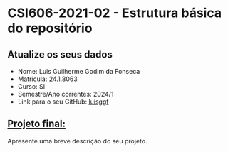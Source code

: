 # **CSI606-2021-02 - Estrutura básica do repositório**

## Atualize os seus dados

- Nome: Luis Guilherme Godim da Fonseca
- Matrícula: 24.1.8063
- Curso: SI
- Semestre/Ano correntes: 2024/1
- Link para o seu GitHub: [luisggf](https://github.com/luisggf)

## [Projeto final:](./Projeto/README.md)

Apresente uma breve descrição do seu projeto.
